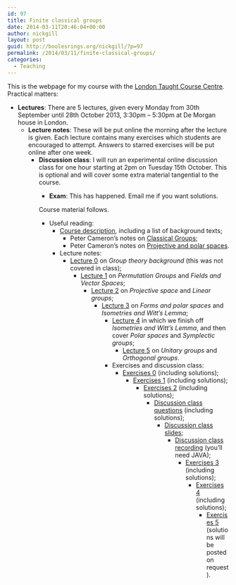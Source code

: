 ```yaml
---
id: 97
title: Finite classical groups
date: 2014-03-11T20:46:04+00:00
author: nickgill
layout: post
guid: http://boolesrings.org/nickgill/?p=97
permalink: /2014/03/11/finite-classical-groups/
categories:
  - Teaching
---
```

This is the webpage for my course with the [London Taught Course Centre](http://www.ltcc.ac.uk). Practical matters:

  * **Lectures**: There are 5 lectures, given every Monday from 30th September until 28th October 2013, 3:30pm &#8211; 5:30pm at De Morgan house in London. 
      * **Lecture notes**: These will be put online the morning after the lecture is given. Each lecture contains many exercises which students are encouraged to attempt. Answers to starred exercises will be put online after one week. 
          * **Discussion class**: I will run an experimental online discussion class for one hour starting at 2pm on Tuesday 15th October. This is optional and will cover some extra material tangential to the course. 
              * **Exam**: This has happened. Email me if you want solutions. </ul> </p> 
                Course material follows.
                
                  * Useful reading: 
                      * [Course description](http://boolesrings.org/nickgill/files/2014/03/Preface.pdf), including a list of background texts; 
                          * Peter Cameron&#8217;s notes on [Classical Groups](http://www.maths.qmul.ac.uk/~pjc/class_gps/);
                          * Peter Cameron&#8217;s notes on [Projective and polar spaces](http://www.maths.qmul.ac.uk/~pjc/pps/).</ul> 
                          * Lecture notes: 
                              * [Lecture 0](http://boolesrings.org/nickgill/files/2014/03/Lecture0.pdf) on _Group theory background_ (this was not covered in class); 
                                  * [Lecture 1](http://boolesrings.org/nickgill/files/2014/03/Lecture1.pdf) on _Permutation Groups_ and _Fields and Vector Spaces_; 
                                      * [Lecture 2](http://boolesrings.org/nickgill/files/2014/03/Lecture2.pdf) on _Projective space_ and _Linear groups_; 
                                          * [Lecture 3](http://boolesrings.org/nickgill/files/2014/03/Lecture3.pdf) on _Forms and polar spaces_ and _Isometries and Witt&#8217;s Lemma_; 
                                              * [Lecture 4](http://boolesrings.org/nickgill/files/2014/03/Lecture4.pdf) in which we finish off _Isometries and Witt&#8217;s Lemma_, and then cover _Polar spaces_ and _Symplectic groups_; 
                                                  * [Lecture 5](http://boolesrings.org/nickgill/files/2014/03/Lecture5.pdf) on _Unitary groups_ and _Orthogonal groups_. </ul> 
                                                  * Exercises and discussion class: 
                                                      * [Exercises 0](http://boolesrings.org/nickgill/files/2014/03/exercises0.pdf) (including solutions); 
                                                          * [Exercises 1](http://boolesrings.org/nickgill/files/2014/03/exercises1.pdf) (including solutions); 
                                                              * [Exercises 2](http://boolesrings.org/nickgill/files/2014/03/exercises2.pdf) (including solutions); 
                                                                  * [Discussion class questions](http://boolesrings.org/nickgill/files/2014/03/discussion.pdf) (including solutions); 
                                                                      * [Discussion class slides](http://boolesrings.org/nickgill/files/2014/03/discussionbeamer.pdf); 
                                                                          * [Discussion class recording](https://eu1.bbcollab.com/mr.jnlp?suid=M.7313D7BE9123B3801D9041BBADC811&sid=2013003) (you&#8217;ll need JAVA); 
                                                                              * [Exercises 3](http://boolesrings.org/nickgill/files/2014/03/exercises3.pdf) (including solutions); 
                                                                                  * [Exercises 4](http://boolesrings.org/nickgill/files/2014/03/exercises4.pdf) (including solutions); 
                                                                                      * [Exercises 5](http://boolesrings.org/nickgill/files/2014/03/exercises5withoutsolutions.pdf) (solutions will be posted on request). </ul> </ul>